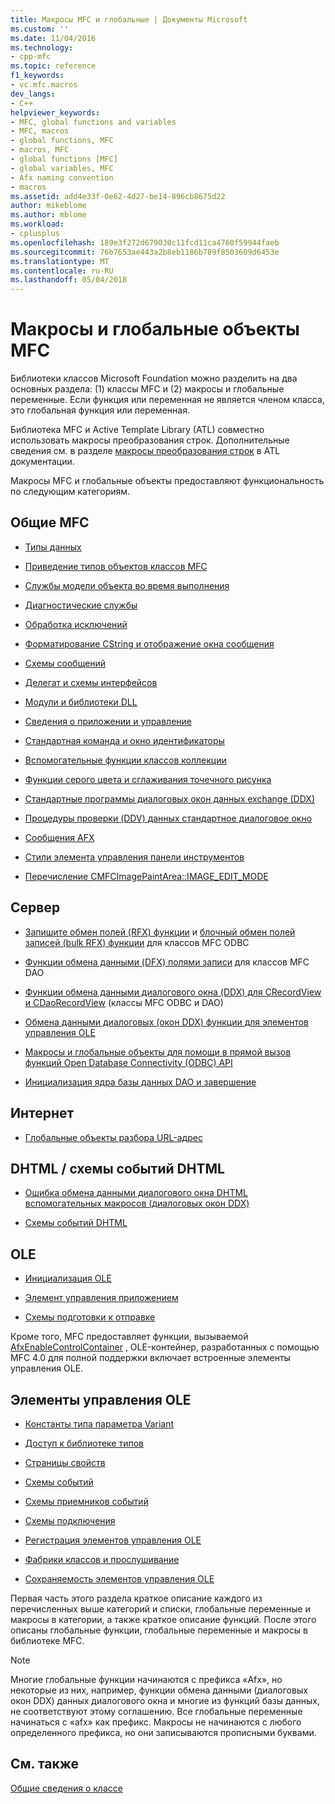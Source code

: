 ```yaml
---
title: Макросы MFC и глобальные | Документы Microsoft
ms.custom: ''
ms.date: 11/04/2016
ms.technology:
- cpp-mfc
ms.topic: reference
f1_keywords:
- vc.mfc.macros
dev_langs:
- C++
helpviewer_keywords:
- MFC, global functions and variables
- MFC, macros
- global functions, MFC
- macros, MFC
- global functions [MFC]
- global variables, MFC
- Afx naming convention
- macros
ms.assetid: add4e33f-0e62-4d27-be14-896cb8675d22
author: mikeblome
ms.author: mblome
ms.workload:
- cplusplus
ms.openlocfilehash: 189e3f272d679030c11fcd11ca4760f59944faeb
ms.sourcegitcommit: 76b7653ae443a2b8eb1186b789f8503609d6453e
ms.translationtype: MT
ms.contentlocale: ru-RU
ms.lasthandoff: 05/04/2018
---
```

# <a name="mfc-macros-and-globals"></a>Макросы и глобальные объекты MFC
Библиотеки классов Microsoft Foundation можно разделить на два основных раздела: (1) классы MFC и (2) макросы и глобальные переменные. Если функция или переменная не является членом класса, это глобальная функция или переменная.  
  
 Библиотека MFC и Active Template Library (ATL) совместно использовать макросы преобразования строк. Дополнительные сведения см. в разделе [макросы преобразования строк](../../atl/reference/string-conversion-macros.md) в ATL документации.  
  
 Макросы MFC и глобальные объекты предоставляют функциональность по следующим категориям.  
  
## <a name="general-mfc"></a>Общие MFC  
  
-   [Типы данных](data-types-mfc.md)  
  
-   [Приведение типов объектов классов MFC](type-casting-of-mfc-class-objects.md)  
  
-   [Службы модели объекта во время выполнения](run-time-object-model-services.md)  
  
-   [Диагностические службы](diagnostic-services.md)  
  
-   [Обработка исключений](exception-processing.md)  
  
-   [Форматирование CString и отображение окна сообщения](cstring-formatting-and-message-box-display.md)  
  
-   [Схемы сообщений](message-map-macros-mfc.md)  

-   [Делегат и схемы интерфейсов](delegate-and-interface-maps.md)

-   [Модули и библиотеки DLL](extension-dll-macros.md)
  
-   [Сведения о приложении и управление](application-information-and-management.md)  
  
-   [Стандартная команда и окно идентификаторы](standard-command-and-window-ids.md)  
  
-   [Вспомогательные функции классов коллекции](collection-class-helpers.md)  
  
-   [Функции серого цвета и сглаживания точечного рисунка](gray-and-dithered-bitmap-functions.md)  
  
-   [Стандартные программы диалоговых окон данных exchange (DDX)](standard-dialog-data-exchange-routines.md)  
  
-   [Процедуры проверки (DDV) данных стандартное диалоговое окно](standard-dialog-data-validation-routines.md)  
  
-   [Сообщения AFX](afx-messages.md)  
  
-   [Стили элемента управления панели инструментов](toolbar-control-styles.md)  
  
-   [Перечисление CMFCImagePaintArea::IMAGE_EDIT_MODE](cmfcimagepaintarea-image-edit-mode-enumeration.md)  

  
## <a name="database"></a>Сервер  
  
-   [Запишите обмен полей (RFX) функции](record-field-exchange-functions.md) и [блочный обмен полей записей (bulk RFX) функции](record-field-exchange-functions.md) для классов MFC ODBC  
  
-   [Функции обмена данными (DFX) полями записи](record-field-exchange-functions.md) для классов MFC DAO  
  
-   [Функции обмена данными диалогового окна (DDX) для CRecordView и CDaoRecordView](dialog-data-exchange-functions-for-crecordview-and-cdaorecordview.md) (классы MFC ODBC и DAO)  
  
-   [Обмена данными диалоговых (окон DDX) функции для элементов управления OLE](dialog-data-exchange-functions-for-ole-controls.md)  
  
-   [Макросы и глобальные объекты для помощи в прямой вызов функций Open Database Connectivity (ODBC) API](database-macros-and-globals.md)  
  
-   [Инициализация ядра базы данных DAO и завершение](dao-database-engine-initialization-and-termination.md)  
  
## <a name="internet"></a>Интернет  
  
-   [Глобальные объекты разбора URL-адрес](internet-url-parsing-globals.md)  
  
## <a name="dhtml--dhtml-event-maps"></a>DHTML / схемы событий DHTML  
  
-   [Ошибка обмена данными диалогового окна DHTML вспомогательных макросов (диалоговых окон DDX)](ddx-dhtml-helper-macros.md)  
  
-   [Схемы событий DHTML](dhtml-event-maps.md)  
  
## <a name="ole"></a>OLE  
  
-   [Инициализация OLE](ole-initialization.md)  
  
-   [Элемент управления приложением](application-control.md)  
  
-   [Схемы подготовки к отправке](dispatch-maps.md)  
  
 Кроме того, MFC предоставляет функции, вызываемой [AfxEnableControlContainer](ole-initialization.md#afxenablecontrolcontainer) , OLE-контейнер, разработанных с помощью MFC 4.0 для полной поддержки включает встроенные элементы управления OLE.  
  
## <a name="ole-controls"></a>Элементы управления OLE  
  
-   [Константы типа параметра Variant](variant-parameter-type-constants.md)  
  
-   [Доступ к библиотеке типов](type-library-access.md)  
  
-   [Страницы свойств](property-pages-mfc.md)  
  
-   [Схемы событий](event-maps.md)  
  
-   [Схемы приемников событий](event-sink-maps.md)  
  
-   [Схемы подключения](connection-maps.md)  
  
-   [Регистрация элементов управления OLE](registering-ole-controls.md)  
  
-   [Фабрики классов и прослушивание](class-factories-and-licensing.md)  
  
-   [Сохраняемость элементов управления OLE](persistence-of-ole-controls.md)  
  
 Первая часть этого раздела краткое описание каждого из перечисленных выше категорий и списки, глобальные переменные и макросы в категории, а также краткое описание функций. После этого описаны глобальные функции, глобальные переменные и макросы в библиотеке MFC.  
  
> [!NOTE]
>  Многие глобальные функции начинаются с префикса «Afx», но некоторые из них, например, функции обмена данными (диалоговых окон DDX) данных диалогового окна и многие из функций базы данных, не соответствуют этому соглашению. Все глобальные переменные начинаться с «afx» как префикс. Макросы не начинаются с любого определенного префикса, но они записываются прописными буквами.  
  
## <a name="see-also"></a>См. также  
 [Общие сведения о классе](../../mfc/class-library-overview.md)




